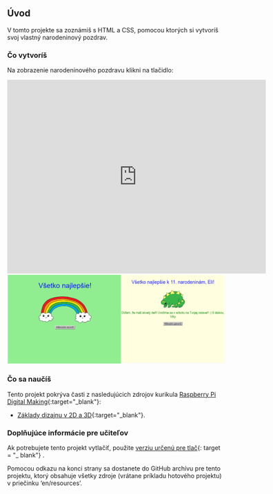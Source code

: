 ## Úvod

V tomto projekte sa zoznámiš s HTML a CSS, pomocou ktorých si vytvoríš svoj vlastný narodeninový pozdrav.

### Čo vytvoríš

Na zobrazenie narodeninového pozdravu klikni na tlačidlo:

<div class="trinket">
  <iframe src="https://trinket.io/embed/html/e996dc0380?outputOnly=true&start=result" width="600" height="450" frameborder="0" marginwidth="0" marginheight="0" allowfullscreen>
  </iframe>
  <img src="images/birthday-final.png">
</div>

### Čo sa naučíš

Tento projekt pokrýva časti z nasledujúcich zdrojov kurikula [Raspberry Pi Digital Making](http://rpf.io/curriculum){:target="_blank"}:

+ [Základy dizajnu v 2D a 3D](https://www.raspberrypi.org/curriculum/design/creator){:target="_blank"}.

### Doplňujúce informácie pre učiteľov

Ak potrebujete tento projekt vytlačiť, použite [verziu určenú pre tlač](https://projects.raspberrypi.org/en/projects/happy-birthday/print){: target = "_ blank"} .

Pomocou odkazu na konci strany sa dostanete do GitHub archívu pre tento projektu, ktorý obsahuje všetky zdroje (vrátane príkladu hotového projektu) v priečinku ‘en/resources’.